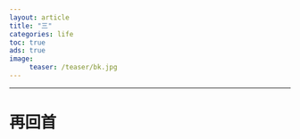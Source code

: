 ```yaml
---
layout: article
title: "三"
categories: life
toc: true
ads: true
image:
     teaser: /teaser/bk.jpg
---
```


---

# 再回首